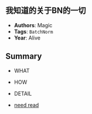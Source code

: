 ## 我知道的关于BN的一切
- **Authors**: Magic
- **Tags**: `BatchNorm` 
- **Year**: Alive


## Summary
- WHAT
- HOW
- DETAIL

- [need read](https://tkv.io/posts/fusing-batchnorm-and-conv/)